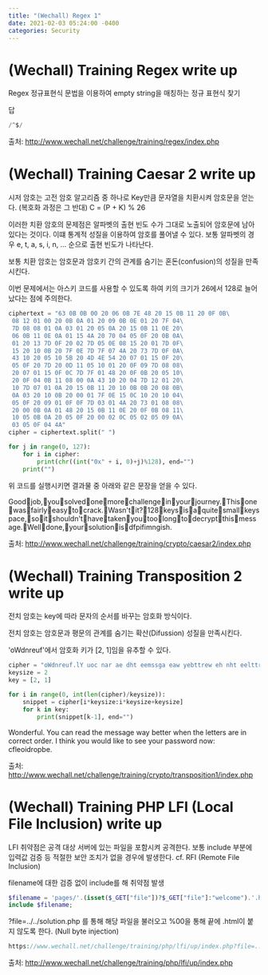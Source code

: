 ```yaml
---
title: "(Wechall) Regex 1"
date: 2021-02-03 05:24:00 -0400
categories: Security
---
```


# (Wechall) Training Regex write up

Regex 정규표현식 문법을 이용하여 empty string을 매칭하는 정규 표현식 찾기


답
```java
/^$/
```
출처: http://www.wechall.net/challenge/training/regex/index.php

# (Wechall) Training Caesar 2 write up

 시저 암호는 고전 암호 알고리즘 중 하나로 Key만큼 문자열을 치환시켜 암호문을 얻는다. (복호화 과정은 그 반대)
 C = (P + K) % 26

 이러한 치환 암호의 문제점은 알파벳의 출현 빈도 수가 그대로 노출되어 암호문에 남아있다는 것이다. 이떄 통계적 성질을 이용하여 암호를 풀어낼 수 있다.
 보통 알파벳의 경우 e, t, a, s, i, n, ... 순으로 출현 빈도가 나타난다.

보통 치환 암호는 암호문과 암호키 간의 관계를 숨기는 혼돈(confusion)의 성질을 만족시킨다.

 이번 문제에서는 아스키 코드를 사용할 수 있도록 하여 키의 크기가 26에서 128로 늘어났다는 점에 주의한다.

```python
ciphertext = "63 0B 0B 00 20 06 0B 7E 48 20 15 0B 11 20 0F 0B\
 08 12 01 00 20 0B 0A 01 20 09 0B 0E 01 20 7F 04\
 7D 08 08 01 0A 03 01 20 05 0A 20 15 0B 11 0E 20\
 06 0B 11 0E 0A 01 15 4A 20 70 04 05 0F 20 0B 0A\
 01 20 13 7D 0F 20 02 7D 05 0E 08 15 20 01 7D 0F\
 15 20 10 0B 20 7F 0E 7D 7F 07 4A 20 73 7D 0F 0A\
 43 10 20 05 10 5B 20 4D 4E 54 20 07 01 15 0F 20\
 05 0F 20 7D 20 0D 11 05 10 01 20 0F 09 7D 08 08\
 20 07 01 15 0F 0C 7D 7F 01 48 20 0F 0B 20 05 10\
 20 0F 04 0B 11 08 00 0A 43 10 20 04 7D 12 01 20\
 10 7D 07 01 0A 20 15 0B 11 20 10 0B 0B 20 08 0B\
 0A 03 20 10 0B 20 00 01 7F 0E 15 0C 10 20 10 04\
 05 0F 20 09 01 0F 0F 7D 03 01 4A 20 73 01 08 08\
 20 00 0B 0A 01 48 20 15 0B 11 0E 20 0F 0B 08 11\
 10 05 0B 0A 20 05 0F 20 00 02 0C 05 02 05 09 0A\
 03 05 0F 04 4A"
cipher = ciphertext.split(" ")

for j in range(0, 127):
	for i in cipher:
		print(chr((int("0x" + i, 0)+j)%128), end="")
	print("")
```

위 코드를 실행시키면 결과물 중 아래와 같은 문장을 얻을 수 있다.

Goodjob,yousolvedonemorechallengeinyourjourney.Thisonewasfairlyeasytocrack.Wasn'tit?128keysisaquitesmallkeyspace,soitshouldn'thavetakenyoutoolongtodecryptthismessage.Welldone,yoursolutionisdfpifimngish.

출처: http://www.wechall.net/challenge/training/crypto/caesar2/index.php

# (Wechall) Training Transposition 2 write up
전치 암호는 key에 따라 문자의 순서를 바꾸는 암호화 방식이다.

전치 암호는 암호문과 평문의 관계를 숨기는 확산(Difussion) 성질을 만족시킨다.

'oWdnreuf'에서 암호화 키가 [2, 1]임을 유추할 수 있다.

```python
cipher = "oWdnreuf.lY uoc nar ae dht eemssga eaw yebttrew eh nht eelttre srax enic roertco drre.Ihtni koy uowlu dilekt oes eoyrup sawsro don: wc lfoediorbp.e"
keysize = 2
key = [2, 1]

for i in range(0, int(len(cipher)/keysize)):
	snippet = cipher[i*keysize:i*keysize+keysize]
	for k in key:
		print(snippet[k-1], end="")
```

Wonderful. You can read the message way better when the letters are in correct order. I think you would like to see your password now: cfleoidropbe.

출처: http://www.wechall.net/challenge/training/crypto/transposition1/index.php

# (Wechall) Training PHP LFI (Local File Inclusion) write up

LFI 취약점은 공격 대상 서버에 있는 파일을 포함시켜 공격한다. 보통 include 부분에 입력값 검증 등 적절한 보안 조치가 없을 경우에 발생한다.
cf. RFI (Remote File Inclusion)

filename에 대한 검증 없이 include를 해 취약점 발생
```php
$filename = 'pages/'.(isset($_GET["file"])?$_GET["file"]:"welcome").'.html';
include $filename;
```


?file=../../solution.php 를 통해 해당 파일을 불러오고 %00을 통해 끝에 .html이 붙지 않도록 한다. (Null byte injection)
```php
https://www.wechall.net/challenge/training/php/lfi/up/index.php?file=../../solution.php%00
```

출처: http://www.wechall.net/challenge/training/php/lfi/up/index.php
